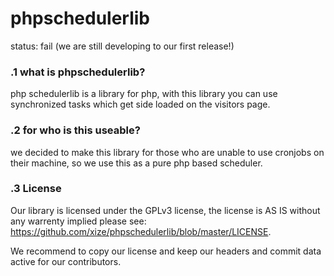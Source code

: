 # phpschedulerlib

status: fail (we are still developing to our first release!)

### .1 what is phpschedulerlib?
php schedulerlib is a library for php, with this library you can use synchronized tasks which get side loaded on the visitors page.
   
### .2 for who is this useable?
we decided to make this library for those who are unable to use cronjobs on their machine, so we use this as a pure php based scheduler.

### .3 License
Our library is licensed under the GPLv3 license, the license is AS IS without any warrenty implied please see: https://github.com/xize/phpschedulerlib/blob/master/LICENSE.

We recommend to copy our license and keep our headers and commit data active for our contributors.
